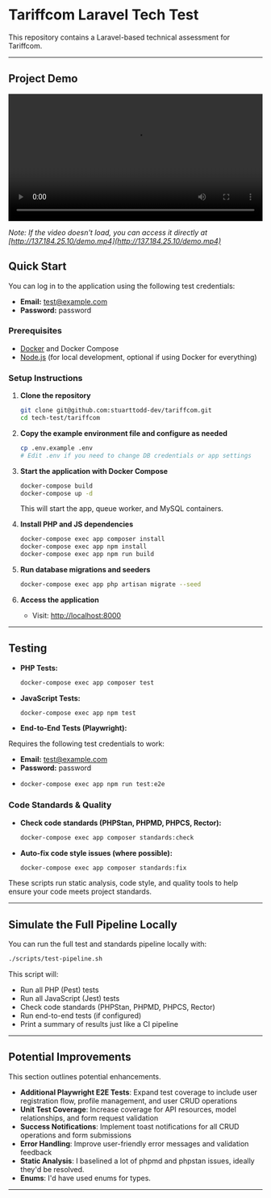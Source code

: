 # Tariffcom Laravel Tech Test

This repository contains a Laravel-based technical assessment for Tariffcom.

---

## Project Demo

<video width="100%" controls>
  <source src="http://137.184.25.10/demo.mp4" type="video/mp4">
  Your browser does not support the video tag.
</video>

*Note: If the video doesn't load, you can access it directly at [http://137.184.25.10/demo.mp4](http://137.184.25.10/demo.mp4)*

## Quick Start

You can log in to the application using the following test credentials:

- **Email:** test@example.com
- **Password:** password

### Prerequisites
- [Docker](https://www.docker.com/) and Docker Compose
- [Node.js](https://nodejs.org/) (for local development, optional if using Docker for everything)

### Setup Instructions

1. **Clone the repository**
   ```bash
   git clone git@github.com:stuarttodd-dev/tariffcom.git
   cd tech-test/tariffcom
   ```

2. **Copy the example environment file and configure as needed**
   ```bash
   cp .env.example .env
   # Edit .env if you need to change DB credentials or app settings
   ```

3. **Start the application with Docker Compose**
   ```bash
   docker-compose build
   docker-compose up -d
   ```
   This will start the app, queue worker, and MySQL containers.

4. **Install PHP and JS dependencies**
   ```bash
   docker-compose exec app composer install
   docker-compose exec app npm install
   docker-compose exec app npm run build
   ```

5. **Run database migrations and seeders**
   ```bash
   docker-compose exec app php artisan migrate --seed
   ```

6. **Access the application**
   - Visit: [http://localhost:8000](http://localhost:8000)

---

## Testing

- **PHP Tests:**
  ```bash
  docker-compose exec app composer test
  ```
- **JavaScript Tests:**
  ```bash
  docker-compose exec app npm test
  ```
- **End-to-End Tests (Playwright):**

Requires the following test credentials to work:

- **Email:** test@example.com
- **Password:** password
- 
  ```bash
  docker-compose exec app npm run test:e2e
  ```

### Code Standards & Quality

- **Check code standards (PHPStan, PHPMD, PHPCS, Rector):**
  ```bash
  docker-compose exec app composer standards:check
  ```
- **Auto-fix code style issues (where possible):**
  ```bash
  docker-compose exec app composer standards:fix
  ```

These scripts run static analysis, code style, and quality tools to help ensure your code meets project standards.

---

## Simulate the Full Pipeline Locally

You can run the full test and standards pipeline locally with:

```bash
./scripts/test-pipeline.sh
```

This script will:
- Run all PHP (Pest) tests
- Run all JavaScript (Jest) tests
- Check code standards (PHPStan, PHPMD, PHPCS, Rector)
- Run end-to-end tests (if configured)
- Print a summary of results just like a CI pipeline

---

## Potential Improvements
This section outlines potential enhancements.

- **Additional Playwright E2E Tests**: Expand test coverage to include user registration flow, profile management, and user CRUD operations
- **Unit Test Coverage**: Increase coverage for API resources, model relationships, and form request validation
- **Success Notifications**: Implement toast notifications for all CRUD operations and form submissions
- **Error Handling**: Improve user-friendly error messages and validation feedback
- **Static Analysis**: I baselined a lot of phpmd and phpstan issues, ideally they'd be resolved.
- **Enums**: I'd have used enums for types.

---
